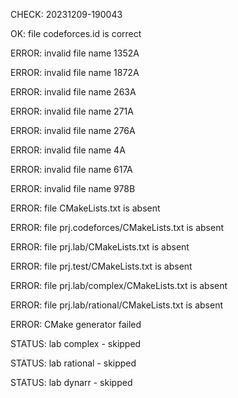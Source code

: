 CHECK: 20231209-190043
OK: file codeforces.id is correct
ERROR: invalid file name 1352A
ERROR: invalid file name 1872A
ERROR: invalid file name 263A
ERROR: invalid file name 271A
ERROR: invalid file name 276A
ERROR: invalid file name 4A
ERROR: invalid file name 617A
ERROR: invalid file name 978B
ERROR: file CMakeLists.txt is absent
ERROR: file prj.codeforces/CMakeLists.txt is absent
ERROR: file prj.lab/CMakeLists.txt is absent
ERROR: file prj.test/CMakeLists.txt is absent
ERROR: file prj.lab/complex/CMakeLists.txt is absent
ERROR: file prj.lab/rational/CMakeLists.txt is absent
ERROR: CMake generator failed
STATUS: lab complex - skipped
STATUS: lab rational - skipped
STATUS: lab dynarr - skipped
